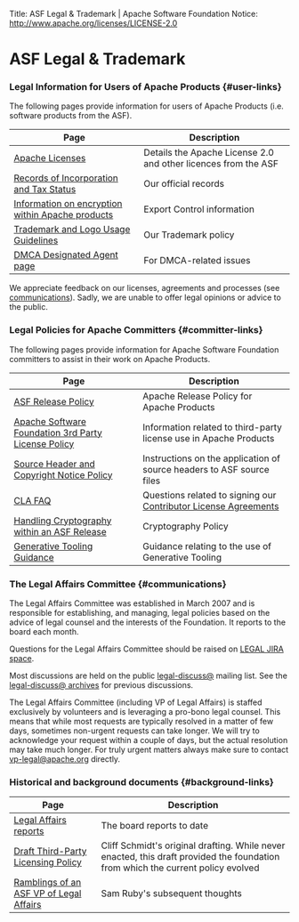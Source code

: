 Title: ASF Legal & Trademark | Apache Software Foundation
Notice: http://www.apache.org/licenses/LICENSE-2.0

# ASF Legal & Trademark


### Legal Information for Users of Apache Products  {#user-links}

The following pages provide information for users of Apache Products (i.e. software products from the ASF).

| Page                                                                   | Description                                                    |
| ---------------------------------------------------------------------- | -------------------------------------------------------------- |
| [Apache Licenses](/licenses/)                                          | Details the Apache License 2.0 and other licences from the ASF |
| [Records of Incorporation and Tax Status](/foundation/records/)        | Our official records                                           |
| [Information on encryption within Apache products](/licenses/exports/) | Export Control information                                     |
| [Trademark and Logo Usage Guidelines](/foundation/marks/)              | Our Trademark policy                                           |
| [DMCA Designated Agent page](/legal/dmca)                              | For DMCA-related issues                                        |

We appreciate feedback on our licenses, agreements and processes (see [communications](#communications)). Sadly, we are unable to offer legal opinions or advice to the public. 


### Legal Policies for Apache Committers  {#committer-links}

The following pages provide information for Apache Software Foundation committers to assist in their work on Apache Products.  

| Page                                                                        | Description                                                                        |
| --------------------------------------------------------------------------- | ---------------------------------------------------------------------------------- |
| [ASF Release Policy](/legal/release-policy.html)                            | Apache Release Policy for Apache Products                                          |
| [Apache Software Foundation 3rd Party License Policy](/legal/resolved.html) | Information related to third-party license use in Apache Products                  |
| [Source Header and Copyright Notice Policy](/legal/src-headers.html)        | Instructions on the application of source headers to ASF source files              |
| [CLA FAQ](/foundation/license-faq.html)                                     | Questions related to signing our [Contributor License Agreements](/licenses/#clas) |
| [Handling Cryptography within an ASF Release](/dev/crypto.html)             | Cryptography Policy                                                                |
| [Generative Tooling Guidance](/legal/generative-tooling.html)               | Guidance relating to the use of Generative Tooling                                 |


### The Legal Affairs Committee  {#communications}

The Legal Affairs Committee was established in March 2007 and is responsible for establishing, and managing, 
legal policies based on the advice of legal counsel and the interests of the Foundation. It reports to the board each month. 

Questions for the Legal Affairs Committee should be raised on 
[LEGAL JIRA space](https://issues.apache.org/jira/browse/LEGAL).

Most discussions are held on the public 
[legal-discuss@](/foundation/mailinglists.html#foundation-legal)
mailing list. See the
[legal-discuss@ archives](https://lists.apache.org/list.html?legal-discuss@apache.org) 
for previous discussions.

The Legal Affairs Committee (including VP of Legal Affairs) is staffed exclusively by volunteers 
and is leveraging a pro-bono legal counsel. This means that while most requests are typically 
resolved in a matter of few days, sometimes non-urgent requests can take longer. We will try 
to acknowledge your request within a couple of days, but the actual resolution may take
much longer. For truly urgent matters always make sure to contact vp-legal@apache.org directly.


### Historical and background documents  {#background-links}

| Page                                                                                                                         | Description                                                                                                                      |
| ---------------------------------------------------------------------------------------------------------------------------- | -------------------------------------------------------------------------------------------------------------------------------- |
| [Legal Affairs reports](https://whimsy.apache.org/board/minutes/Legal_Affairs.html)                                          | The board reports to date                                                                                                        |
| [Draft Third-Party Licensing Policy](https://svn.apache.org/repos/asf/infrastructure/site/trunk/archive/legal/3party.mdtext) | Cliff Schmidt's original drafting. While never enacted, this draft provided the foundation from which the current policy evolved |
| [Ramblings of an ASF VP of Legal Affairs](/legal/ramblings.html)                                                             | Sam Ruby's subsequent thoughts                                                                                                   |
